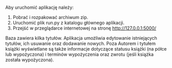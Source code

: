 Aby uruchomić aplikację należy:

1. Pobrać i rozpakować archiwum zip.
2. Uruchomić plik run.py z katalogu głównego aplikacji.
3. Przejść w przeglądarce internetowej na stronę http://127.0.0.1:5000/

Baza zawiera kilka tytułów. 
Aplikacja umożliwia edytowanie istniejących tytułów, ich usuwanie oraz dodawanie nowych. 
Poza Autorem i tytułem książki wyświetlane są także informacje dotyczące statusu książki (na półce lub wypożyczona) i terminów wypożyczenia oraz zwrotu (jeśli książka została wypożyczona).
